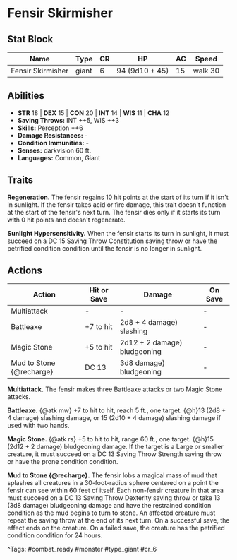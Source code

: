 # Fensir Skirmisher

## Stat Block

| Name | Type | CR | HP | AC | Speed |
|------|------|----|----|----|-------|
| Fensir Skirmisher | giant | 6 | 94 (9d10 + 45) | 15 | walk 30 |

## Abilities

- **STR** 18 | **DEX** 15 | **CON** 20 | **INT** 14 | **WIS** 11 | **CHA** 12
- **Saving Throws:** INT ++5, WIS ++3  
- **Skills:** Perception ++6  
- **Damage Resistances:** -  
- **Condition Immunities:** -  
- **Senses:** darkvision 60 ft.  
- **Languages:** Common, Giant

## Traits

**Regeneration.** The fensir regains 10 hit points at the start of its turn if it isn't in sunlight. If the fensir takes acid or fire damage, this trait doesn't function at the start of the fensir's next turn. The fensir dies only if it starts its turn with 0 hit points and doesn't regenerate.

**Sunlight Hypersensitivity.** When the fensir starts its turn in sunlight, it must succeed on a DC 15 Saving Throw Constitution saving throw or have the petrified condition condition until the fensir is no longer in sunlight.


## Actions

| Action | Hit or Save | Damage | On Save |
|--------|--------------|--------|----------|
| Multiattack | - | - | - |
| Battleaxe | +7 to hit | 2d8 + 4 damage) slashing | - |
| Magic Stone | +5 to hit | 2d12 + 2 damage) bludgeoning | - |
| Mud to Stone {@recharge} | DC 13 | 3d8 damage) bludgeoning | - |

**Multiattack.** The fensir makes three Battleaxe attacks or two Magic Stone attacks.

**Battleaxe.** {@atk mw} +7 to hit to hit, reach 5 ft., one target. {@h}13 (2d8 + 4 damage) slashing damage, or 15 (2d10 + 4 damage) slashing damage if used with two hands.

**Magic Stone.** {@atk rs} +5 to hit to hit, range 60 ft., one target. {@h}15 (2d12 + 2 damage) bludgeoning damage. If the target is a Large or smaller creature, it must succeed on a DC 13 Saving Throw Strength saving throw or have the prone condition condition.

**Mud to Stone {@recharge}.** The fensir lobs a magical mass of mud that splashes all creatures in a 30-foot-radius sphere centered on a point the fensir can see within 60 feet of itself. Each non-fensir creature in that area must succeed on a DC 13 Saving Throw Dexterity saving throw or take 13 (3d8 damage) bludgeoning damage and have the restrained condition condition as the mud begins to turn to stone. An affected creature must repeat the saving throw at the end of its next turn. On a successful save, the effect ends on the creature. On a failed save, the creature has the petrified condition condition for 24 hours.


^Tags: #combat_ready #monster #type_giant #cr_6